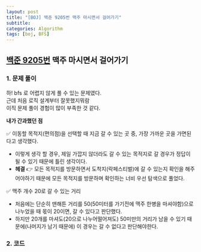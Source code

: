 ```yaml
---
layout: post
title: "[BOJ] 백준 9205번 맥주 마시면서 걸어가기"
subtitle:
categories: Algorithm
tags: [boj, BFS]
---
```


## [백준 9205번](https://www.acmicpc.net/problem/9205) 맥주 마시면서 걸어가기


### 1. 문제 풀이

하! bfs 로 어렵지 않게 풀 수 있는 문제였다.    
근데 처음 로직 설계부터 잘못했지뭐람      
이직 문제 풀이 경험이 많이 부족한 것 같다.     

**내가 간과했던 점**    

✅ 이동할 목적지(편의점)을 선택할 때 지금 갈 수 있는 곳 중, 가장 가까운 곳을 가면된다고 생각했다.   
  - 이렇게 생각 할 경우, 제일 가깝지 않더라도 갈 수 있는 목적지로 갈 경우가 정답이 될 수 있기 때문에 틀린 생각이다.    
  - **헤결** 👉 모든 목적지를 방문하면서 도착지(락페스티벌)에 갈 수 있는지 확인을 해주어야하기 때문에 모든 목적지를 방문하며 확인하는 너비 우선 탐색으로 풀었다.
   
✅ 맥주 개수 20로 갈 수 있는 거리
  - 처음에는 단순히 맨해튼 거리를 50(50미터를 가기전에 맥주 한병을 마셔야함)으로 나누었을 때 몫이 20이면, 갈 수 있다고 판단했다.
  - 하지만 20개를 마셔도(20으로 나누어떨어져도) 50미만의 거리가 남을 수 있기 때문에(나머지가 남기 때문에) 이 경우는 갈 수 없다고 판단해야한다.





### 2. 코드

<script src="https://gist.github.com/yeonui-0626/49332060359f36629b54f7e703a7f533.js"></script>

